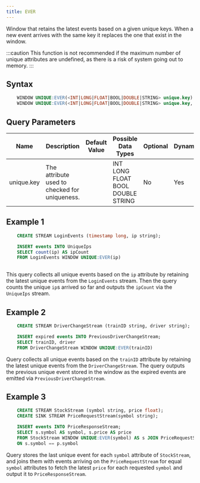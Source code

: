 ```yaml
---
title: EVER
---
```


Window that retains the latest events based on a given unique keys. When a new event arrives with the same key it replaces the one that exist in the window.

:::caution
This function is not recommended if the maximum number of unique attributes are undefined, as there is a risk of
system going out to memory.
:::

## Syntax

```sql
    WINDOW UNIQUE:EVER(<INT|LONG|FLOAT|BOOL|DOUBLE|STRING> unique.key)
    WINDOW UNIQUE:EVER(<INT|LONG|FLOAT|BOOL|DOUBLE|STRING> unique.key, <INT|LONG|FLOAT|BOOL|DOUBLE|STRING> ...)
```

## Query Parameters

| Name       | Description       | Default Value | Possible Data Types | Optional | Dynamic |
|------------|-----------------------------------------------|---------------|------------------------|----------|---------|
| unique.key | The attribute used to checked for uniqueness. | | INT LONG FLOAT BOOL DOUBLE STRING | No       | Yes     |

## Example 1

```sql
    CREATE STREAM LoginEvents (timestamp long, ip string);

    INSERT events INTO UniqueIps
    SELECT count(ip) AS ipCount
    FROM LoginEvents WINDOW UNIQUE:EVER(ip)    
    
```

This query collects all unique events based on the `ip` attribute by
retaining the latest unique events from the `LoginEvents` stream. Then
the query counts the unique `ip`s arrived so far and outputs the
`ipCount` via the `UniqueIps` stream.

## Example 2

```sql
    CREATE STREAM DriverChangeStream (trainID string, driver string);

    INSERT expired events INTO PreviousDriverChangeStream;
    SELECT trainID, driver
    FROM DriverChangeStream WINDOW UNIQUE:EVER(trainID)
```

Query collects all unique events based on the `trainID` attribute by
retaining the latest unique events from the `DriverChangeStream`.
The query outputs the previous unique event stored in the window as the
expired events are emitted via `PreviousDriverChangeStream`.

## Example 3

```sql
    CREATE STREAM StockStream (symbol string, price float);
    CREATE SINK STREAM PriceRequestStream(symbol string);

    INSERT events INTO PriceResponseStream;
    SELECT s.symbol AS symbol, s.price AS price
    FROM StockStream WINDOW UNIQUE:EVER(symbol) AS s JOIN PriceRequestStream AS p
    ON s.symbol == p.symbol
```

Query stores the last unique event for each `symbol` attribute of
`StockStream`, and joins them with events arriving on the
`PriceRequestStream` for equal `symbol` attributes to fetch the latest
`price` for each requested `symbol` and output it to `PriceResponseStream`.
